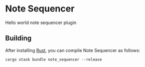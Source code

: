 # Note Sequencer

Hello world note sequencer plugin

## Building

After installing [Rust](https://rustup.rs/), you can compile Note Sequencer as follows:

```shell
cargo xtask bundle note_sequencer --release
```
